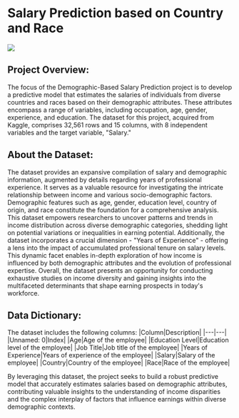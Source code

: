 # Salary Prediction based on Country and Race 
![](https://raw.githubusercontent.com/Masterx-AI/Project_Employee_Salary_Prediction_/main/es.jpg)
## Project Overview:
The focus of the Demographic-Based Salary Prediction project is to develop a predictive model that estimates the salaries of individuals from diverse countries and races based on their demographic attributes. These attributes encompass a range of variables, including occupation, age, gender, experience, and education. The dataset for this project, acquired from Kaggle, comprises 32,561 rows and 15 columns, with 8 independent variables and the target variable, "Salary."
## About the Dataset:
The dataset provides an expansive compilation of salary and demographic information, augmented by details regarding years of professional experience. It serves as a valuable resource for investigating the intricate relationship between income and various socio-demographic factors. Demographic features such as age, gender, education level, country of origin, and race constitute the foundation for a comprehensive analysis. This dataset empowers researchers to uncover patterns and trends in income distribution across diverse demographic categories, shedding light on potential variations or inequalities in earning potential. Additionally, the dataset incorporates a crucial dimension - "Years of Experience" - offering a lens into the impact of accumulated professional tenure on salary levels. This dynamic facet enables in-depth exploration of how income is influenced by both demographic attributes and the evolution of professional expertise. Overall, the dataset presents an opportunity for conducting exhaustive studies on income diversity and gaining insights into the multifaceted determinants that shape earning prospects in today's workforce.
## Data Dictionary:
The dataset includes the following columns:
|Column|Description| 
|---|---|
|Unnamed: 0|Index|
|Age|Age of the employee|
|Education Level|Education level of the employee|
|Job Title|Job title of the employee|
|Years of Experience|Years of experience of the employee|
|Salary|Salary of the employee|
|Country|Country of the employee|
|Race|Race of the employee|

By leveraging this dataset, the project seeks to build a robust predictive model that accurately estimates salaries based on demographic attributes, contributing valuable insights to the understanding of income disparities and the complex interplay of factors that influence earnings within diverse demographic contexts.
